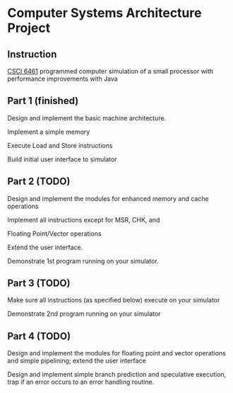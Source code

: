  Computer Systems Architecture Project
====================

## Instruction

[CSCI 6461](http://home.gwu.edu/~mlancast/CSCI6461Section10Fall2016/) programmed computer simulation of a small processor with performance improvements with Java


## Part 1 (finished)
Design and implement the basic machine architecture.Implement a simple memoryExecute Load and Store instructionsBuild initial user interface to simulator

## Part 2 (TODO)

Design and implement the modules for enhanced memory and cache operationsImplement all instructions except for MSR, CHK, and 

Floating Point/Vector operationsExtend the user interface.Demonstrate 1st program running on your simulator.

## Part 3 (TODO)

Make sure all instructions (as specified below) execute on your simulator
Demonstrate 2nd program running on your simulator

## Part 4 (TODO)

Design and implement the modules for floating point and vector operations and simple pipelining; extend the user interfaceDesign and implement simple branch prediction and speculative execution, trap if an error occurs to an error handling routine.